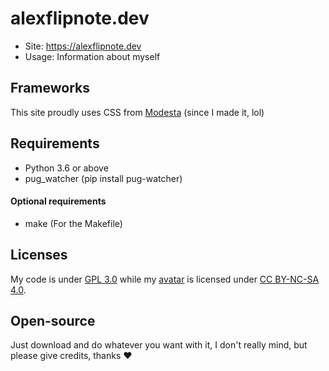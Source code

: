 # alexflipnote.dev
- Site: https://alexflipnote.dev
- Usage: Information about myself

## Frameworks
This site proudly uses CSS from [Modesta](https://github.com/AlexFlipnote/Modesta)
(since I made it, lol)

## Requirements
- Python 3.6 or above
- pug_watcher (pip install pug-watcher)

#### Optional requirements
- make (For the Makefile)

## Licenses
My code is under [GPL 3.0](https://github.com/AlexFlipnote/alexflipnote.github.io/blob/master/LICENSE) while my [avatar](https://alexflipnote.dev/branding) is licensed under [CC BY-NC-SA 4.0](https://creativecommons.org/licenses/by-nc-sa/4.0/).

## Open-source
Just download and do whatever you want with it, I don't really mind, but please give credits, thanks ❤
